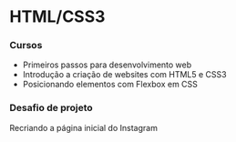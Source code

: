 # HTML/CSS3

### Cursos
 * Primeiros passos para desenvolvimento web
 * Introdução a criação de websites com HTML5 e CSS3
 * Posicionando elementos com Flexbox em CSS

### Desafio de projeto
Recriando a página inicial do Instagram

